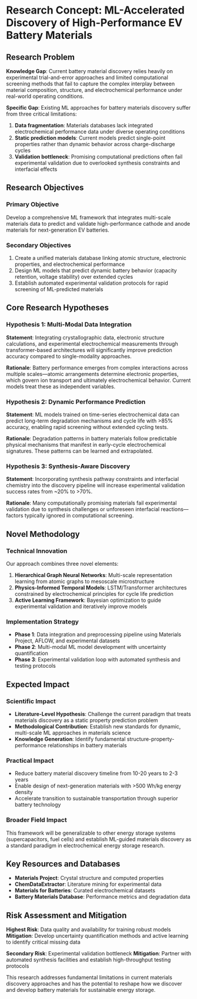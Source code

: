 # Research Concept: ML-Accelerated Discovery of High-Performance EV Battery Materials

## Research Problem

**Knowledge Gap**: Current battery material discovery relies heavily on experimental trial-and-error approaches and limited computational screening methods that fail to capture the complex interplay between material composition, structure, and electrochemical performance under real-world operating conditions.

**Specific Gap**: Existing ML approaches for battery materials discovery suffer from three critical limitations:
1. **Data fragmentation**: Materials databases lack integrated electrochemical performance data under diverse operating conditions
2. **Static prediction models**: Current models predict single-point properties rather than dynamic behavior across charge-discharge cycles
3. **Validation bottleneck**: Promising computational predictions often fail experimental validation due to overlooked synthesis constraints and interfacial effects

## Research Objectives

### Primary Objective
Develop a comprehensive ML framework that integrates multi-scale materials data to predict and validate high-performance cathode and anode materials for next-generation EV batteries.

### Secondary Objectives
1. Create a unified materials database linking atomic structure, electronic properties, and electrochemical performance
2. Design ML models that predict dynamic battery behavior (capacity retention, voltage stability) over extended cycles
3. Establish automated experimental validation protocols for rapid screening of ML-predicted materials

## Core Research Hypotheses

### Hypothesis 1: Multi-Modal Data Integration
**Statement**: Integrating crystallographic data, electronic structure calculations, and experimental electrochemical measurements through transformer-based architectures will significantly improve prediction accuracy compared to single-modality approaches.

**Rationale**: Battery performance emerges from complex interactions across multiple scales—atomic arrangements determine electronic properties, which govern ion transport and ultimately electrochemical behavior. Current models treat these as independent variables.

### Hypothesis 2: Dynamic Performance Prediction
**Statement**: ML models trained on time-series electrochemical data can predict long-term degradation mechanisms and cycle life with >85% accuracy, enabling rapid screening without extended cycling tests.

**Rationale**: Degradation patterns in battery materials follow predictable physical mechanisms that manifest in early-cycle electrochemical signatures. These patterns can be learned and extrapolated.

### Hypothesis 3: Synthesis-Aware Discovery
**Statement**: Incorporating synthesis pathway constraints and interfacial chemistry into the discovery pipeline will increase experimental validation success rates from ~20% to >70%.

**Rationale**: Many computationally promising materials fail experimental validation due to synthesis challenges or unforeseen interfacial reactions—factors typically ignored in computational screening.

## Novel Methodology

### Technical Innovation
Our approach combines three novel elements:

1. **Hierarchical Graph Neural Networks**: Multi-scale representation learning from atomic graphs to mesoscale microstructure
2. **Physics-Informed Temporal Models**: LSTM/Transformer architectures constrained by electrochemical principles for cycle life prediction  
3. **Active Learning Framework**: Bayesian optimization to guide experimental validation and iteratively improve models

### Implementation Strategy
- **Phase 1**: Data integration and preprocessing pipeline using Materials Project, AFLOW, and experimental datasets
- **Phase 2**: Multi-modal ML model development with uncertainty quantification
- **Phase 3**: Experimental validation loop with automated synthesis and testing protocols

## Expected Impact

### Scientific Impact
- **Literature-Level Hypothesis**: Challenge the current paradigm that treats materials discovery as a static property prediction problem
- **Methodological Contribution**: Establish new standards for dynamic, multi-scale ML approaches in materials science
- **Knowledge Generation**: Identify fundamental structure-property-performance relationships in battery materials

### Practical Impact
- Reduce battery material discovery timeline from 10-20 years to 2-3 years
- Enable design of next-generation materials with >500 Wh/kg energy density
- Accelerate transition to sustainable transportation through superior battery technology

### Broader Field Impact
This framework will be generalizable to other energy storage systems (supercapacitors, fuel cells) and establish ML-guided materials discovery as a standard paradigm in electrochemical energy storage research.

## Key Resources and Databases
- **Materials Project**: Crystal structure and computed properties
- **ChemDataExtractor**: Literature mining for experimental data
- **Materials for Batteries**: Curated electrochemical datasets  
- **Battery Materials Database**: Performance metrics and degradation data

## Risk Assessment and Mitigation

**Highest Risk**: Data quality and availability for training robust models
**Mitigation**: Develop uncertainty quantification methods and active learning to identify critical missing data

**Secondary Risk**: Experimental validation bottleneck
**Mitigation**: Partner with automated synthesis facilities and establish high-throughput testing protocols

This research addresses fundamental limitations in current materials discovery approaches and has the potential to reshape how we discover and develop battery materials for sustainable energy storage.
